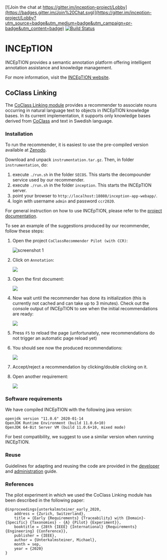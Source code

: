 [![Join the chat at https://gitter.im/inception-project/Lobby](https://badges.gitter.im/Join%20Chat.svg)](https://gitter.im/inception-project/Lobby?utm_source=badge&utm_medium=badge&utm_campaign=pr-badge&utm_content=badge) 
[![Build Status](https://zoidberg.ukp.informatik.tu-darmstadt.de:443/jenkins/buildStatus/icon?job=INCEpTION%20(GitHub)%20(master))](https://zoidberg.ukp.informatik.tu-darmstadt.de:443/jenkins/view/INCEpTION/job/INCEpTION%20(GitHub)%20(master)/)

# INCEpTION

INCEpTION provides a semantic annotation platform offering intelligent annotation assistance and knowledge management.

For more information, visit the [INCEpTION website](https://inception-project.github.io/).

## CoClass Linking

The [CoClass Linking module](https://github.com/munterkalmsteiner/inception/tree/CoClassRecommender/inception-coclass-linking) provides a recommender to associate nouns occurring in natural language text to objects in INCEpTION knowledge bases. In its current implementation, it supports only knowledge bases derived from [CoClass](https://coclass.byggtjanst.se/about#about-coclass) and text in Swedish language.

### Installation
To run the recommender, it is easiest to use the pre-compiled version available at [Zenodo](http://doi.org/10.5281/zenodo.3827169).

Download and unpack `instrumentation.tar.gz`. Then, in folder `instrumentation`, do: 

1. execute `./run.sh` in the folder `SECOS`. This starts the decompounder service used by our recommender. 
2. execute `./run.sh` in the folder `inception`. This starts the INCEpTION server.
3. point your browser to `http://localhost:18080/inception-app-webapp/`. 
4. login with username `admin` and password `ccr2020`. 

For general instruction on how to use INCEpTION, please refer to the [project documentation](https://inception-project.github.io/documentation/).

To see an example of the suggestions produced by our recommender, follow these steps:

1. Open the project `CoClassRecommender Pilot (with CCR)`: 
        
    ![screenshot 1](inception-coclass-linking/src/main/resources/screenshots/screenshot_1.png)
2. Click on `Annotation`:
    
    ![](https://raw.githubusercontent.com/munterkalmsteiner/inception/CoClassRecommender/inception-coclass-linking/src/main/resources/screenshots/screenshot_2.png)
3. Open the first document:
    
    ![](https://raw.githubusercontent.com/munterkalmsteiner/inception/CoClassRecommender/inception-coclass-linking/src/main/resources/screenshots/screenshot_3.png)
4. Now wait until the recommender has done its initialization (this is currently not cached and can take up to 3 minutes). Check out the console output of INCEpTION to see when the initial recommendations are ready:
    
    ![](https://raw.githubusercontent.com/munterkalmsteiner/inception/CoClassRecommender/inception-coclass-linking/src/main/resources/screenshots/screenshot_4.png)
5. Press `F5` to reload the page (unfortunately, new recommendations do not trigger an automatic page reload yet)
6. You should see now the produced recommendations:
    
    ![](https://raw.githubusercontent.com/munterkalmsteiner/inception/CoClassRecommender/inception-coclass-linking/src/main/resources/screenshots/screenshot_5.png)
7. Accept/reject a recommendation by clicking/double clicking on it.
8. Open another requirement:
    
    ![](https://raw.githubusercontent.com/munterkalmsteiner/inception/CoClassRecommender/inception-coclass-linking/src/main/resources/screenshots/screenshot_6.png)


### Software requirements
We have compiled INCEpTION with the following java version:

	openjdk version "11.0.6" 2020-01-14
	OpenJDK Runtime Environment (build 11.0.6+10)
	OpenJDK 64-Bit Server VM (build 11.0.6+10, mixed mode)


For best compatibility, we suggest to use a similar version when running INCEpTION.
 
### Reuse
Guidelines for adapting and reusing the code are provided in the [developer](inception-coclass-linking/src/main/resources/META-INF/asciidoc/developer-guide/coclass-linking.adoc) and [administration](inception-coclass-linking/src/main/resources/META-INF/asciidoc/admin-guide/settings_coclass-linking.adoc) guide.

### References
The pilot experiment in which we used the CoClass Linking module has been described in the following paper:

    @inproceedings{unterkalmsteiner_early_2020,
	    address = {Zurich, Switzerland},
	    title = {Early {Requirements} {Traceability} with {Domain}-{Specific} {Taxonomies} - {A} {Pilot} {Experiment}},
	    booktitle = {28th {IEEE} {International} {Requirements} {Engineering} {Conference}},
	    publisher = {IEEE},
	    author = {Unterkalmsteiner, Michael},
	    month = sep,
	    year = {2020}
    }



